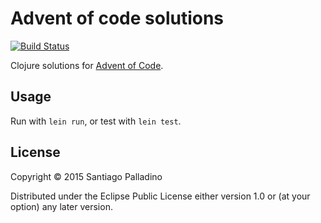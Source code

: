 # Advent of code solutions

[![Build Status](https://travis-ci.org/spalladino/adventofcode-clj.svg?branch=master)](https://travis-ci.org/spalladino/adventofcode-clj)

Clojure solutions for [Advent of Code](http://adventofcode.com/).

## Usage

Run with `lein run`, or test with `lein test`.

## License

Copyright © 2015 Santiago Palladino

Distributed under the Eclipse Public License either version 1.0 or (at
your option) any later version.
